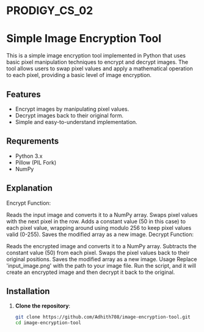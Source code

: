 # PRODIGY_CS_02

# Simple Image Encryption Tool

This is a simple image encryption tool implemented in Python that uses basic pixel manipulation techniques to encrypt and decrypt images. The tool allows users to swap pixel values and apply a mathematical operation to each pixel, providing a basic level of image encryption.

## Features

- Encrypt images by manipulating pixel values.
- Decrypt images back to their original form.
- Simple and easy-to-understand implementation.

## Requrements

- Python 3.x
- Pillow (PIL Fork)
- NumPy

## Explanation

Encrypt Function:

Reads the input image and converts it to a NumPy array.
Swaps pixel values with the next pixel in the row.
Adds a constant value (50 in this case) to each pixel value, wrapping around using modulo 256 to keep pixel values valid (0-255).
Saves the modified array as a new image.
Decrypt Function:

Reads the encrypted image and converts it to a NumPy array.
Subtracts the constant value (50) from each pixel.
Swaps the pixel values back to their original positions.
Saves the modified array as a new image.
Usage
Replace 'input_image.png' with the path to your image file.
Run the script, and it will create an encrypted image and then decrypt it back to the original.
## Installation

1. **Clone the repository**:

   ```bash
   git clone https://github.com/Adhith708/image-encryption-tool.git
   cd image-encryption-tool
